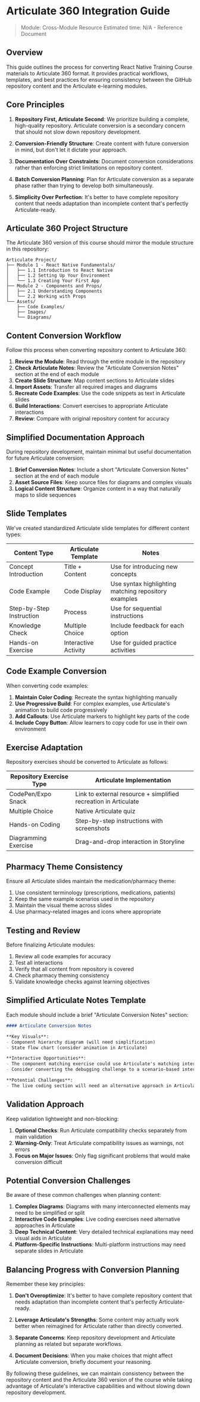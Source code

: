# Articulate 360 Integration Guide

> Module: Cross-Module Resource
> Estimated time: N/A - Reference Document

## Overview

This guide outlines the process for converting React Native Training Course materials to Articulate 360 format. It provides practical workflows, templates, and best practices for ensuring consistency between the GitHub repository content and the Articulate e-learning modules.

## Core Principles

1. **Repository First, Articulate Second**: We prioritize building a complete, high-quality repository. Articulate conversion is a secondary concern that should not slow down repository development.

2. **Conversion-Friendly Structure**: Create content with future conversion in mind, but don't let it dictate your approach.

3. **Documentation Over Constraints**: Document conversion considerations rather than enforcing strict limitations on repository content.

4. **Batch Conversion Planning**: Plan for Articulate conversion as a separate phase rather than trying to develop both simultaneously.

5. **Simplicity Over Perfection**: It's better to have complete repository content that needs adaptation than incomplete content that's perfectly Articulate-ready.

## Articulate 360 Project Structure

The Articulate 360 version of this course should mirror the module structure in this repository:

```
Articulate Project/
├── Module 1 - React Native Fundamentals/
│   ├── 1.1 Introduction to React Native
│   ├── 1.2 Setting Up Your Environment
│   └── 1.3 Creating Your First App
├── Module 2 - Components and Props/
│   ├── 2.1 Understanding Components
│   └── 2.2 Working with Props
└── Assets/
    ├── Code Examples/
    ├── Images/
    └── Diagrams/
```

## Content Conversion Workflow

Follow this process when converting repository content to Articulate 360:

1. **Review the Module**: Read through the entire module in the repository
2. **Check Articulate Notes**: Review the "Articulate Conversion Notes" section at the end of each module
3. **Create Slide Structure**: Map content sections to Articulate slides
4. **Import Assets**: Transfer all required images and diagrams
5. **Recreate Code Examples**: Use the code snippets as text in Articulate slides
6. **Build Interactions**: Convert exercises to appropriate Articulate interactions
7. **Review**: Compare with original repository content for accuracy

## Simplified Documentation Approach

During repository development, maintain minimal but useful documentation for future Articulate conversion:

1. **Brief Conversion Notes**: Include a short "Articulate Conversion Notes" section at the end of each module
2. **Asset Source Files**: Keep source files for diagrams and complex visuals
3. **Logical Content Structure**: Organize content in a way that naturally maps to slide sequences

## Slide Templates

We've created standardized Articulate slide templates for different content types:

| Content Type | Articulate Template | Notes |
|--------------|---------------------|-------|
| Concept Introduction | Title + Content | Use for introducing new concepts |
| Code Example | Code Display | Use syntax highlighting matching repository examples |
| Step-by-Step Instruction | Process | Use for sequential instructions |
| Knowledge Check | Multiple Choice | Include feedback for each option |
| Hands-on Exercise | Interactive Activity | Use for guided practice activities |

## Code Example Conversion

When converting code examples:

1. **Maintain Color Coding**: Recreate the syntax highlighting manually
2. **Use Progressive Build**: For complex examples, use Articulate's animation to build code progressively
3. **Add Callouts**: Use Articulate markers to highlight key parts of the code
4. **Include Copy Button**: Allow learners to copy code for use in their own environment

## Exercise Adaptation

Repository exercises should be converted to Articulate as follows:

| Repository Exercise Type | Articulate Implementation |
|--------------------------|---------------------------|
| CodePen/Expo Snack | Link to external resource + simplified recreation in Articulate |
| Multiple Choice | Native Articulate quiz |
| Hands-on Coding | Step-by-step instructions with screenshots |
| Diagramming Exercise | Drag-and-drop interaction in Storyline |

## Pharmacy Theme Consistency

Ensure all Articulate slides maintain the medication/pharmacy theme:

1. Use consistent terminology (prescriptions, medications, patients)
2. Keep the same example scenarios used in the repository
3. Maintain the visual theme across slides
4. Use pharmacy-related images and icons where appropriate

## Testing and Review

Before finalizing Articulate modules:

1. Review all code examples for accuracy
2. Test all interactions
3. Verify that all content from repository is covered
4. Check pharmacy theming consistency
5. Validate knowledge checks against learning objectives

## Simplified Articulate Notes Template

Each module should include a brief "Articulate Conversion Notes" section:

```markdown
#### Articulate Conversion Notes

**Key Visuals**: 
- Component hierarchy diagram (will need simplification)
- State flow chart (consider animation in Articulate)

**Interactive Opportunities**:
- The component matching exercise could use Articulate's matching interaction
- Consider converting the debugging challenge to a scenario-based interaction

**Potential Challenges**:
- The live coding section will need an alternative approach in Articulate
```

## Validation Approach

Keep validation lightweight and non-blocking:

1. **Optional Checks**: Run Articulate compatibility checks separately from main validation
2. **Warning-Only**: Treat Articulate compatibility issues as warnings, not errors
3. **Focus on Major Issues**: Only flag significant problems that would make conversion difficult

## Potential Conversion Challenges

Be aware of these common challenges when planning content:

1. **Complex Diagrams**: Diagrams with many interconnected elements may need to be simplified or split
2. **Interactive Code Examples**: Live coding exercises need alternative approaches in Articulate
3. **Deep Technical Content**: Very detailed technical explanations may need visual aids in Articulate
4. **Platform-Specific Instructions**: Multi-platform instructions may need separate slides in Articulate

## Balancing Progress with Conversion Planning

Remember these key principles:

1. **Don't Overoptimize**: It's better to have complete repository content that needs adaptation than incomplete content that's perfectly Articulate-ready.

2. **Leverage Articulate's Strengths**: Some content may actually work better when reimagined for Articulate rather than directly converted.

3. **Separate Concerns**: Keep repository development and Articulate planning as related but separate workflows.

4. **Document Decisions**: When you make choices that might affect Articulate conversion, briefly document your reasoning.

By following these guidelines, we can maintain consistency between the repository content and the Articulate 360 version of the course while taking advantage of Articulate's interactive capabilities and without slowing down repository development. 